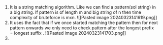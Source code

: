 1. It is a string matching algorithm. Like we can find a pattern(sol string) in a big string. If pattern is of length m and big string of n then time complexity of bruteforce is mxn.
   ![[Pasted image 20240323141619.png]]
2. It uses the fact that if we once started matching the pattern then for next pattern onwards we only need to check pattern after the longest prefix = longest suffix .
   ![[Pasted image 20240323141703.png]]
3. 